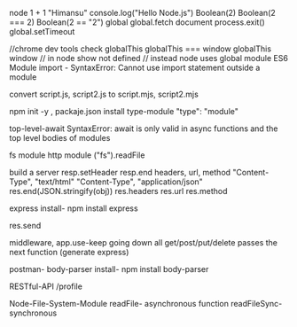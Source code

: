 node
1 + 1
"Himansu"
console.log("Hello Node.js")
Boolean(2)
Boolean(2 === 2)
Boolean(2 == "2")
global
global.fetch
document
process.exit()
global.setTimeout

//chrome dev tools check
globalThis
globalThis === window
globalThis
window // in node show not defined
// instead node uses
global
module 
ES6 Module
import - SyntaxError: Cannot use import statement outside a module

convert script.js, script2.js to script.mjs, script2.mjs

npm init -y , packaje.json install
type-module
"type": "module"

top-level-await
SyntaxError: await is only valid in async functions and the top level bodies of modules

fs module
http module
("fs").readFile

build a server
resp.setHeader
resp.end
headers, url, method
"Content-Type", "text/html"
"Content-Type", "application/json"
res.end(JSON.stringify(obj))
res.headers
res.url
res.method

express install- npm install express

res.send

middleware, app.use-keep going down all get/post/put/delete passes the next function (generate express)

postman- body-parser
install- npm install body-parser

RESTful-API
/profile

Node-File-System-Module
readFile- asynchronous function
readFileSync- synchronous